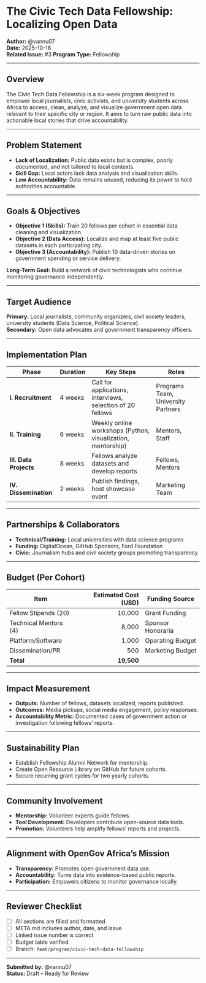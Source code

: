 # The Civic Tech Data Fellowship: Localizing Open Data

**Author:** @vannu07  
**Date:** 2025-10-18  
**Related Issue:** #3 
**Program Type:** Fellowship  

---

## Overview
The Civic Tech Data Fellowship is a six-week program designed to empower local journalists, civic activists, and university students across Africa to access, clean, analyze, and visualize government open data relevant to their specific city or region. It aims to turn raw public data into actionable local stories that drive accountability.

---

## Problem Statement
- **Lack of Localization:** Public data exists but is complex, poorly documented, and not tailored to local contexts.  
- **Skill Gap:** Local actors lack data analysis and visualization skills.  
- **Low Accountability:** Data remains unused, reducing its power to hold authorities accountable.

---

## Goals & Objectives
- **Objective 1 (Skills):** Train 20 fellows per cohort in essential data cleaning and visualization.  
- **Objective 2 (Data Access):** Localize and map at least five public datasets in each participating city.  
- **Objective 3 (Accountability):** Publish 10 data-driven stories on government spending or service delivery.  

**Long-Term Goal:** Build a network of civic technologists who continue monitoring governance independently.

---

## Target Audience
**Primary:** Local journalists, community organizers, civil society leaders, university students (Data Science, Political Science).  
**Secondary:** Open data advocates and government transparency officers.

---

## Implementation Plan

| Phase | Duration | Key Steps | Roles |
|-------|-----------|------------|-------|
| **I. Recruitment** | 4 weeks | Call for applications, interviews, selection of 20 fellows | Programs Team, University Partners |
| **II. Training** | 6 weeks | Weekly online workshops (Python, visualization, mentorship) | Mentors, Staff |
| **III. Data Projects** | 8 weeks | Fellows analyze datasets and develop reports | Fellows, Mentors |
| **IV. Dissemination** | 2 weeks | Publish findings, host showcase event | Marketing Team |

---

## Partnerships & Collaborators
- **Technical/Training:** Local universities with data science programs  
- **Funding:** DigitalOcean, GitHub Sponsors, Ford Foundation  
- **Civic:** Journalism hubs and civil society groups promoting transparency  

---

## Budget (Per Cohort)

| Item | Estimated Cost (USD) | Funding Source |
|------|----------------------:|----------------|
| Fellow Stipends (20) | 10,000 | Grant Funding |
| Technical Mentors (4) | 8,000 | Sponsor Honoraria |
| Platform/Software | 1,000 | Operating Budget |
| Dissemination/PR | 500 | Marketing Budget |
| **Total** | **19,500** |  |

---

## Impact Measurement
- **Outputs:** Number of fellows, datasets localized, reports published.  
- **Outcomes:** Media pickups, social media engagement, policy responses.  
- **Accountability Metric:** Documented cases of government action or investigation following fellows’ reports.

---

## Sustainability Plan
- Establish Fellowship Alumni Network for mentorship.  
- Create Open Resource Library on GitHub for future cohorts.  
- Secure recurring grant cycles for two yearly cohorts.  

---

## Community Involvement
- **Mentorship:** Volunteer experts guide fellows.  
- **Tool Development:** Developers contribute open-source data tools.  
- **Promotion:** Volunteers help amplify fellows’ reports and projects.

---

## Alignment with OpenGov Africa’s Mission
- **Transparency:** Promotes open government data use.  
- **Accountability:** Turns data into evidence-based public reports.  
- **Participation:** Empowers citizens to monitor governance locally.  

---

## Reviewer Checklist
- [ ] All sections are filled and formatted  
- [ ] META.md includes author, date, and issue  
- [ ] Linked issue number is correct  
- [ ] Budget table verified  
- [ ] Branch: `feat/program/civic-tech-data-fellowship`

---

**Submitted by:** @vannu07  
**Status:** Draft – Ready for Review
